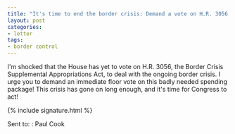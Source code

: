 ```yaml
---
title: "It's time to end the border crisis: Demand a vote on H.R. 3056!"
layout: post
categories:
- letter
tags:
- border control
---
```


I'm shocked that the House has yet to vote on H.R. 3056, the Border Crisis Supplemental Appropriations Act, to deal with the ongoing border crisis. I urge you to demand an immediate floor vote on this badly needed spending package! This crisis has gone on long enough, and it's time for Congress to act!

{% include signature.html %}

Sent to:
: Paul Cook
